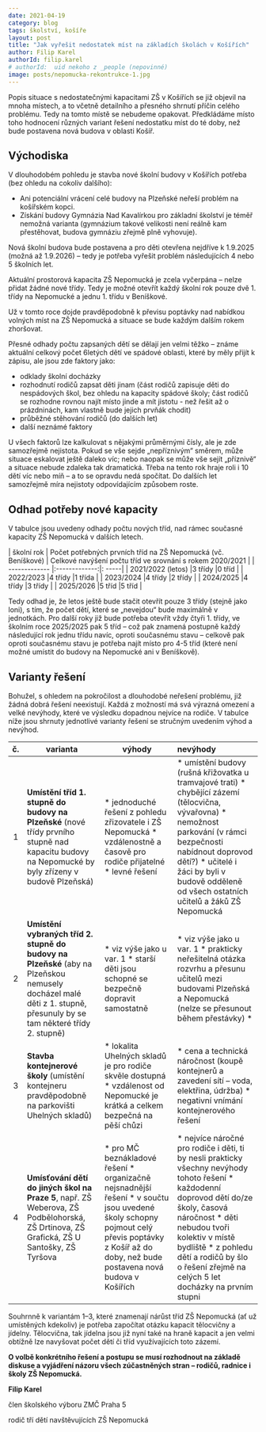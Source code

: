 ```yaml
---
date: 2021-04-19
category: blog
tags: školství, košíře
layout: post
title: "Jak vyřešit nedostatek míst na základích školách v Košířích"
author: Filip Karel
authorId: filip.karel
# authorId:  uid nekoho z _people (nepovinné)
image: posts/nepomucka-rekontrukce-1.jpg
---
```


Popis situace s nedostatečnými kapacitami ZŠ v Košířích se již objevil na mnoha místech, a to včetně detailního a přesného shrnutí příčin celého problému. Tedy na tomto místě se nebudeme opakovat. Předkládáme místo toho hodnocení různých variant řešení nedostatku míst do té doby, než bude postavena nová budova v oblasti Košíř.

## Východiska

V dlouhodobém pohledu je stavba nové školní budovy v Košířích potřeba (bez ohledu na cokoliv dalšího):
* Ani potenciální vrácení celé budovy na Plzeňské neřeší problém na košířském kopci.
* Získání budovy Gymnázia Nad Kavalírkou pro základní školství je téměř nemožná varianta (gymnázium takové velikosti není reálně kam přestěhovat, budova gymnáziu zřejmě plně vyhovuje). 

Nová školní budova bude postavena a pro děti otevřena nejdříve k 1.9.2025 (možná až 1.9.2026) – tedy je potřeba vyřešit problém následujících 4 nebo 5 školních let.

Aktuální prostorová kapacita ZŠ Nepomucká je zcela vyčerpána – nelze přidat žádné nové třídy. Tedy je možné otevřít každý školní rok pouze dvě 1. třídy na Nepomucké a jednu 1. třídu v Beníškové.

Už v tomto roce dojde pravděpodobně k převisu poptávky nad nabídkou volných míst na ZŠ Nepomucká a situace se bude každým dalším rokem zhoršovat.

Přesné odhady počtu zapsaných dětí se dělají jen velmi těžko – známe aktuální celkový počet 6letých dětí ve spádové oblasti, které by měly přijít k zápisu, ale jsou zde faktory jako:
*	odklady školní docházky
*	rozhodnutí rodičů zapsat děti jinam (část rodičů zapisuje děti do nespádových škol, bez ohledu na kapacity spádové školy; část rodičů se rozhodne rovnou najít místo jinde a mít jistotu - než řešit až o prázdninách, kam vlastně bude jejich prvňák chodit)
*	průběžné stěhování rodičů (do dalších let)
*	další neznámé faktory

U všech faktorů lze kalkulovat s nějakými průměrnými čísly, ale je zde samozřejmě nejistota. Pokud se vše sejde „nepříznivým“ směrem, může situace eskalovat ještě daleko víc; nebo naopak se může vše sejít „příznivě“ a situace nebude zdaleka tak dramatická. Třeba na tento rok hraje roli i 10 dětí víc nebo míň – a to se opravdu nedá spočítat. Do dalších let samozřejmě míra nejistoty odpovídajícím způsobem roste.

## Odhad potřeby nové kapacity 

V tabulce jsou uvedeny odhady počtu nových tříd, nad rámec současné kapacity ZŠ Nepomucká v dalších letech.

| školní rok    | Počet potřebných prvních tříd na ZŠ Nepomucká (vč. Beníškové)           | Celkové navýšení počtu tříd ve srovnání s rokem 2020/2021  |
| ------------- |:-------------:|: -----|
| 2021/2022 (letos)    |3 třídy |0 tříd |
| 2022/2023   |4 třídy |1 třída |
| 2023/2024   |4 třídy |2 třídy |
| 2024/2025   |4 třídy |3 třídy |
| 2025/2026   |5 tříd |5 tříd |

Tedy odhad je, že letos ještě bude stačit otevřít pouze 3 třídy (stejně jako loni), s tím, že počet dětí, které se „nevejdou“ bude maximálně v jednotkách.
Pro další roky již bude potřeba otevřít vždy čtyři 1. třídy, ve školním roce 2025/2025 pak 5 tříd – což pak znamená postupně každý následující rok jednu třídu navíc, oproti současnému stavu – celkově pak oproti současnému stavu je potřeba najít místo pro 4-5 tříd (které není možné umístit do budovy na Nepomucké ani v Beníškově).


##  Varianty řešení
Bohužel, s ohledem na pokročilost a dlouhodobé neřešení problému, již žádná dobrá řešení neexistují. Každá z možností má svá výrazná omezení a velké nevýhody, které ve výsledku dopadnou nejvíce na rodiče. V tabulce níže jsou shrnuty jednotlivé varianty řešení se stručným uvedením výhod a nevýhod.

|č.| varianta  |výhody           | nevýhody |
|:---:| ------------- |-------------|:-----|
|1| **Umístění tříd 1. stupně do budovy na Plzeňské** (nové třídy prvního stupně nad kapacitu budovy na Nepomucké by byly zřízeny v budově Plzeňská)    |* jednoduché řešení z pohledu zřizovatele i ZŠ Nepomucká  * vzdálenostně a časově pro rodiče přijatelné  *  levné řešení|* umístění budovy (rušná křižovatka u tramvajové trati) * chybějící zázemí (tělocvična, vývařovna) * nemožnost parkování (v rámci bezpečnosti nabídnout doprovod dětí?) * učitelé i žáci by byli v budově odděleně od všech ostatních učitelů a žáků ZŠ Nepomucká|
|2|**Umístění vybraných tříd 2. stupně do budovy na Plzeňské** (aby na Plzeňskou nemusely docházel malé děti z 1. stupně, přesunuly by se tam některé třídy 2. stupně)|* viz výše jako u var. 1 * starší děti jsou schopné se bezpečně dopravit samostatně|* viz výše jako u var. 1 * prakticky neřešitelná otázka rozvrhu a přesunu učitelů mezi budovami Plzeňská a Nepomucká (nelze se přesunout během přestávky) *  |
|3|**Stavba kontejnerové školy** (umístění kontejneru pravděpodobně na parkovišti Uhelných skladů)|* lokalita Uhelných skladů je pro rodiče skvěle dostupná * vzdálenost od Nepomucké je krátká a celkem bezpečná na pěší chůzi|* cena a technická náročnost (koupě kontejnerů a zavedení sítí – voda, elektřina, údržba) * negativní vnímání kontejnerového řešení|
|4|**Umísťování dětí do jiných škol na Praze 5**, např. ZŠ Weberova, ZŠ Podbělohorská, ZŠ Drtinova, ZŠ Grafická, ZŠ U Santošky, ZŠ Tyršova|* pro MČ beznákladové řešení * organizačně nejsnadnější řešení * v součtu jsou uvedené školy schopny pojmout celý převis poptávky z Košíř až do doby, než bude postavena nová budova v Košířích|* nejvíce náročné pro rodiče i děti, ti by nesli prakticky všechny nevýhody tohoto řešení * každodenní doprovod dětí do/ze školy, časová náročnost * děti nebudou tvoři kolektiv v místě bydliště * z pohledu dětí a rodičů by šlo o řešení zřejmě na celých 5 let docházky na prvním stupni|


Souhrnně k variantám 1–3, které znamenají nárůst tříd ZŠ Nepomucká (ať už umístěných kdekoliv) je potřeba započítat otázku kapacit tělocvičny a jídelny. Tělocvična, tak jídelna jsou již nyní také na hraně kapacit a jen velmi obtížně lze navyšovat počet dětí či tříd využívajících toto zázemí.

**O volbě konkrétního řešení a postupu se musí rozhodnout na základě diskuse a vyjádření názoru všech zúčastněných stran – rodičů, radnice i školy ZŠ Nepomucká.**



**Filip Karel**

člen školského výboru ZMČ Praha 5

rodič tří dětí navštěvujících ZŠ Nepomucká
